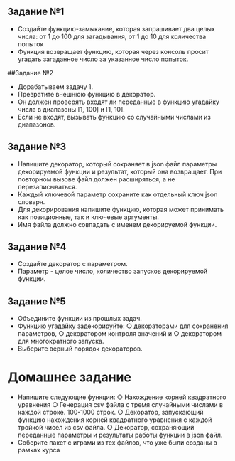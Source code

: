 ## Задание №1
* Создайте функцию-замыкание, которая запрашивает два целых числа:
от 1 до 100 для загадывания,
от 1 до 10 для количества попыток
* Функция возвращает функцию, которая через консоль просит
угадать загаданное число за указанное число попыток. 


##Задание №2
* Дорабатываем задачу 1.
* Превратите внешнюю функцию в декоратор.
* Он должен проверять входят ли переданные в функцию угадайку числа в диапазоны [1, 100] и [1, 10].
* Если не входят, вызывать функцию со случайными числами из диапазонов.


## Задание №3
* Напишите декоратор, который сохраняет в json файл
параметры декорируемой функции и результат, который она
возвращает. При повторном вызове файл должен
расширяться, а не перезаписываться.
* Каждый ключевой параметр сохраните как отдельный ключ
json словаря.
* Для декорирования напишите функцию, которая может
принимать как позиционные, так и ключевые аргументы.
* Имя файла должно совпадать с именем декорируемой
функции.


## Задание №4
* Создайте декоратор с параметром.
* Параметр - целое число, количество запусков декорируемой
функции.


## Задание №5
* Объедините функции из прошлых задач.
* Функцию угадайку задекорируйте:
○ декораторами для сохранения параметров,
○ декоратором контроля значений и
○ декоратором для многократного запуска.
* Выберите верный порядок декораторов.

# Домашнее задание
* Напишите следующие функции:
○ Нахождение корней квадратного уравнения
○ Генерация csv файла с тремя случайными числами в каждой строке.
100-1000 строк.
○ Декоратор, запускающий функцию нахождения корней квадратного
уравнения с каждой тройкой чисел из csv файла.
○ Декоратор, сохраняющий переданные параметры и результаты работы
функции в json файл.
* Соберите пакет с играми из тех файлов, что уже были созданы в рамках курса